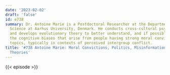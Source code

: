 ```yaml
---
date: '2023-02-02'
draft: 'false'
id: e738
summary: Dr. Antoine Marie is a Postdoctoral Researcher at the Department of Political
  Science at Aarhus University, Denmark. He conducts cross-cultural psychology experiments
  and develops evolutionary theory to better understand, and if possible, mitigate,
  the cognitive biases that arise from people having strong moral convictions on controversial
  topics, typically in contexts of perceived intergroup conflict.
title: '#738 Antoine Marie: Moral Convictions, Politics, Misinformation, and Conspiracy
  Theories'
---
```

{{< episode >}}
